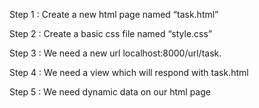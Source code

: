 Step 1 : Create a new html page named “task.html”


Step 2 : Create a basic css file named “style.css”

Step 3 : We need a new url localhost:8000/url/task.

Step 4 : We need a view which will respond with task.html

Step 5 : We need dynamic data on our html page
